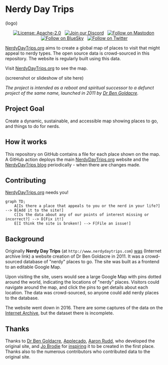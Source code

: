 # Nerdy Day Trips

(logo)

<p align=center>
&nbsp;<a href="" target="_blank"><img alt="License: Apache-2.0" src="https://img.shields.io/badge/License-Apache%202.0-blue.svg"></a>
&nbsp;
<a href="https://discord.gg/" target="_blank"><img alt="Join our Discord" src="https://img.shields.io/badge/Discord-Join-blue?logo=discord"/></a>
&nbsp;
<a rel="me" href="https://mastodon.social/"><img alt="Follow on Mastodon" src="https://img.shields.io/badge/Mastodon-Follow-blue?logoColor=white&logo=mastodon"/></a>
&nbsp;
<a rel="me" href="https://bsky.app/profile/"><img alt="Follow on BlueSky" src="https://img.shields.io/badge/Bluesky-Follow-blue?logoColor=white&logo=Bluesky"/></a>
&nbsp;
<a rel="me" href="https://mastodon.socia/"><img alt="Follow on Twitter" src="https://img.shields.io/badge/Twitter-Follow-blue?logoColor=white&logo=X"/></a>
</p>

[NerdyDayTrips.org](https://nerdydaytrips.org/) aims to create a global map of places to visit that might appeal to nerdy types. The open source data is crowd-sourced in this repository. The website is regularly built using this data.

Visit [NerdyDayTrips.org](https://nerdydaytrips.org/) to see the map.

(screenshot or slideshow of site here)

*The project is intended as a reboot and spiritual successor to a defunct project of the same name, launched in 2011 by [Dr Ben Goldacre](https://www.badscience.net/).*

## Project Goal

Create a dynamic, sustainable, and accessible map showing places to go, and things to do for nerds.

## How it works

This repository on GitHub contains a file for each place shown on the map. A GitHub action deploys the main [NerdyDayTrips.org](https://nerdydaytrips.org/) website and the [NerdyDayTrips blog](https://blog.nerdydaytrips.org/) periodically - when there are changes made.

## Contributing

[NerdyDayTrips.org](https://nerdydaytrips.org/) needs you! 

```mermaid
graph TD;
    A[Is there a place that appeals to you or the nerd in your life?] --> B[Add it to the site!]
    C[Is the data about any of our points of interest missing or incorrect?] --> D[Fix it!]
    E[I think the site is broken!] --> F[File an issue!]
```

## Background

Originally **Nerdy Day Trips** (at `http://www.nerdydaytrips.com`) [was](https://web.archive.org/web/20250000000000*/http://www.nerdydaytrips.com/) (Internet archive link) a website creation of Dr Ben Goldacre in 2011. It was a crowd-sourced database of "nerdy" places to go. The site was built as a frontend to an editable Google Map.

Upon visiting the site, users would see a large Google Map with pins dotted around the world, indicating the locations of "nerdy" places. Visitors could navigate around the map, and click the pins to get details about each location. The data was crowd-sourced, so anyone could add nerdy places to the database.

The website went down in 2016. There are some captures of the data on the [Internet Archive](https://web.archive.org/web/20250000000000*/http://www.nerdydaytrips.com/), but the dataset there is incomplete.

## Thanks

Thanks to [Dr Ben Goldacre](https://www.badscience.net/), [Applecado](http://www.applecado.co.uk/), [Aaron Rudd](http://www.aaronrudd.co.uk/), who developed the original site, and [Jo Brodie](https://howtodotechystuff.wordpress.com/) for [inspiring](http://brodiesnotes.blogspot.com/2010/10/abandoned-britain-half-day-nerd-trips.html) it to be created in the first place. Thanks also to the numerous contributors who contributed data to the original site.
